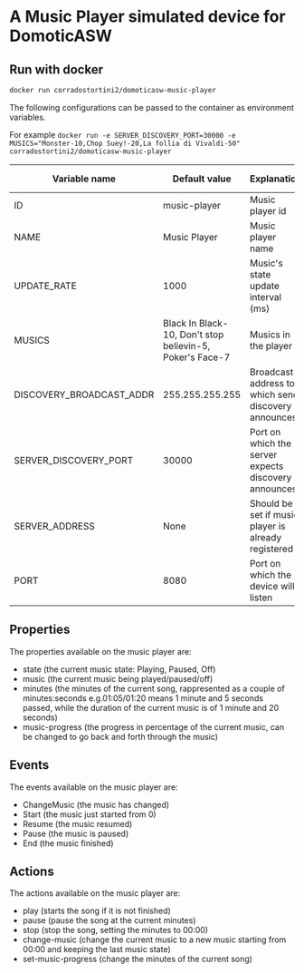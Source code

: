 # A Music Player simulated device for DomoticASW

## Run with docker

```sh
docker run corradostortini2/domoticasw-music-player
```

The following configurations can be passed to the container as environment variables.

For example `docker run -e SERVER_DISCOVERY_PORT=30000 -e MUSICS="Monster-10,Chop Suey!-20,La follia di Vivaldi-50" corradostortini2/domoticasw-music-player`


| Variable name  | Default value                                            | Explanation                        | Admissible values                                                    |
|--------------  |----------------------------------------------------------|----------------------------------- |----------------------------------------------------------------------|
| ID             | music-player                                             | Music player id                    | Any not empty string                                                 |
| NAME           | Music Player                                             | Music player name                  | Any not empty string                                                 |
| UPDATE_RATE    | 1000                                                     | Music's state update interval (ms) | Integers > 0                                                        |
| MUSICS         | Black In Black-10, Don't stop believin-5, Poker's Face-7 | Musics in the player               | Comma-separated list of musicName-duration |
| DISCOVERY_BROADCAST_ADDR | 255.255.255.255                        | Broadcast address to which send discovery announces  | Any valid broadcast address (ex: 192.168.1.255) |
| SERVER_DISCOVERY_PORT | 30000                                             | Port on which the server expects discovery announces | Any valid port
| SERVER_ADDRESS | None | Should be set if music player is already registered | |
| PORT         | 8080 | Port on which the device will listen               | Any valid port |

## Properties

The properties available on the music player are:
  - state (the current music state: Playing, Paused, Off)
  - music (the current music being played/paused/off)
  - minutes (the minutes of the current song, rappresented as a couple of minutes:seconds e.g.01:05/01:20 means 1 minute and 5 seconds passed, while the duration of the current music is of 1 minute and 20 seconds)
  - music-progress (the progress in percentage of the current music, can be changed to go back and forth through the music)

## Events

The events available on the music player are:
  - ChangeMusic (the music has changed)
  - Start (the music just started from 0)
  - Resume (the music resumed)
  - Pause (the music is paused)
  - End (the music finished)

## Actions

The actions available on the music player are:
  - play (starts the song if it is not finished)
  - pause (pause the song at the current minutes)
  - stop (stop the song, setting the minutes to 00:00)
  - change-music (change the current music to a new music starting from 00:00 and keeping the last music state)
  - set-music-progress (change the minutes of the current song)